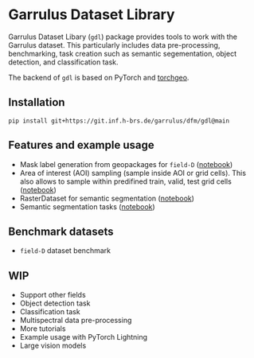 # Garrulus Dataset Library

Garrulus Dataset Libary (`gdl`) package provides tools to work with the Garrulus dataset. This particularly includes data pre-processing, benchmarking, task creation such as semantic segementation, object detection, and classification task.

The backend of `gdl` is based on PyTorch and [torchgeo](https://github.com/microsoft/torchgeo/tree/main).

## Installation

```
pip install git+https://git.inf.h-brs.de/garrulus/dfm/gdl@main
```

## Features and example usage

* Mask label generation from geopackages for `field-D` ([notebook](docs/examples/create_segmentation_mask.ipynb))
* Area of interest (AOI) sampling (sample inside AOI or grid cells). This also allows to sample within predifined train, valid, test grid cells ([notebook](docs/examples/aoi_sampler.ipynb))
* RasterDataset for semantic segmentation ([notebook](docs/examples/create_segmentation_dataset.ipynb))
* Semantic segmentation tasks ([notebook](docs/examples/train_semantic_segmentation.ipynb))

## Benchmark datasets

* `field-D` dataset benchmark


## WIP

* Support other fields
* Object detection task
* Classification task
* Multispectral data pre-processing
* More tutorials
* Example usage with PyTorch Lightning
* Large vision models
